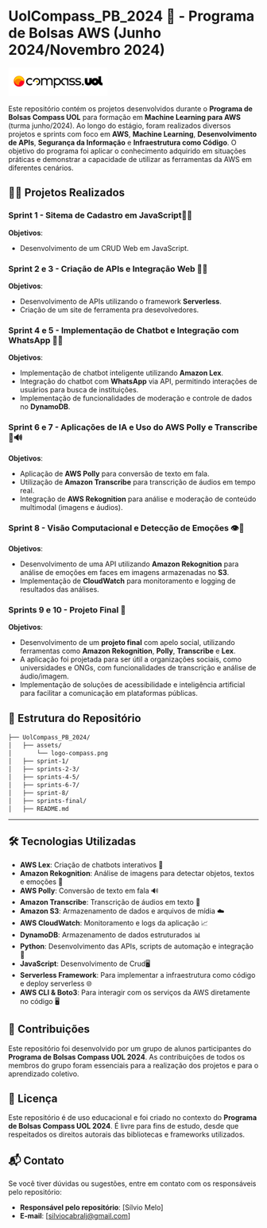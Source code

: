 
# **UolCompass_PB_2024 🚀 - Programa de Bolsas AWS (Junho 2024/Novembro 2024)**

![CompassUol](./assets/logo-compass.png)

Este repositório contém os projetos desenvolvidos durante o **Programa de Bolsas Compass UOL** para formação em **Machine Learning para AWS** (turma junho/2024). Ao longo do estágio, foram realizados diversos projetos e sprints com foco em **AWS**, **Machine Learning**, **Desenvolvimento de APIs**, **Segurança da Informação** e **Infraestrutura como Código**. O objetivo do programa foi aplicar o conhecimento adquirido em situações práticas e demonstrar a capacidade de utilizar as ferramentas da AWS em diferentes cenários.

## **🧑‍💻 Projetos Realizados**

### **Sprint 1 - Sitema de Cadastro em JavaScript🧑‍💻**
**Objetivos**:
- Desenvolvimento de um CRUD Web em JavaScript.

### **Sprint 2 e 3 - Criação de APIs e Integração Web** 🔧🌐
**Objetivos**:
- Desenvolvimento de APIs utilizando o framework **Serverless**.
- Criação de um site de ferramenta pra desevolvedores.


### **Sprint 4 e 5 - Implementação de Chatbot e Integração com WhatsApp** 🤖💬
**Objetivos**:
- Implementação de chatbot inteligente utilizando **Amazon Lex**.
- Integração do chatbot com **WhatsApp** via API, permitindo interações de usuários para busca de instituições.
- Implementação de funcionalidades de moderação e controle de dados no **DynamoDB**.

### **Sprint 6 e 7 - Aplicações de IA e Uso do AWS Polly e Transcribe** 🧠🔊
**Objetivos**:
- Aplicação de **AWS Polly** para conversão de texto em fala.
- Utilização de **Amazon Transcribe** para transcrição de áudios em tempo real.
- Integração de **AWS Rekognition** para análise e moderação de conteúdo multimodal (imagens e áudios).

### **Sprint 8 - Visão Computacional e Detecção de Emoções** 👁️🧠
**Objetivos**:
- Desenvolvimento de uma API utilizando **Amazon Rekognition** para análise de emoções em faces em imagens armazenadas no **S3**.
- Implementação de **CloudWatch** para monitoramento e logging de resultados das análises.

### **Sprints 9 e 10 - Projeto Final** 🎉
**Objetivos**:
- Desenvolvimento de um **projeto final** com apelo social, utilizando ferramentas como **Amazon Rekognition**, **Polly**, **Transcribe** e **Lex**.
- A aplicação foi projetada para ser útil a organizações sociais, como universidades e ONGs, com funcionalidades de transcrição e análise de áudio/imagem.
- Implementação de soluções de acessibilidade e inteligência artificial para facilitar a comunicação em plataformas públicas.

## **📁 Estrutura do Repositório**

```plaintext
├── UolCompass_PB_2024/
│   ├── assets/
│       └── logo-compass.png
│   ├── sprint-1/
│   ├── sprints-2-3/
│   ├── sprints-4-5/
│   ├── sprints-6-7/
│   ├── sprint-8/
│   ├── sprints-final/
│   ├── README.md
```
---

## **🛠️ Tecnologias Utilizadas**
- **AWS Lex**: Criação de chatbots interativos 🤖
- **Amazon Rekognition**: Análise de imagens para detectar objetos, textos e emoções 📸
- **AWS Polly**: Conversão de texto em fala 🔊
- **Amazon Transcribe**: Transcrição de áudios em texto 📝
- **Amazon S3**: Armazenamento de dados e arquivos de mídia ☁️
- **AWS CloudWatch**: Monitoramento e logs da aplicação 📈
- **DynamoDB**: Armazenamento de dados estruturados 📊
- **Python**: Desenvolvimento das APIs, scripts de automação e integração 🐍
- **JavaScript**: Desenvolvimento de Crud🖥️
- **Serverless Framework**: Para implementar a infraestrutura como código e deploy serverless 🌐
- **AWS CLI & Boto3**: Para interagir com os serviços da AWS diretamente no código 🖥️

## **👥 Contribuições**

Este repositório foi desenvolvido por um grupo de alunos participantes do **Programa de Bolsas Compass UOL 2024**. As contribuições de todos os membros do grupo foram essenciais para a realização dos projetos e para o aprendizado coletivo.

## **📜 Licença**

Este repositório é de uso educacional e foi criado no contexto do **Programa de Bolsas Compass UOL 2024**. É livre para fins de estudo, desde que respeitados os direitos autorais das bibliotecas e frameworks utilizados.

## **📬 Contato**

Se você tiver dúvidas ou sugestões, entre em contato com os responsáveis pelo repositório:

- **Responsável pelo repositório**: [Sílvio Melo]  
- **E-mail**: [silviocabralj@gmail.com]  



